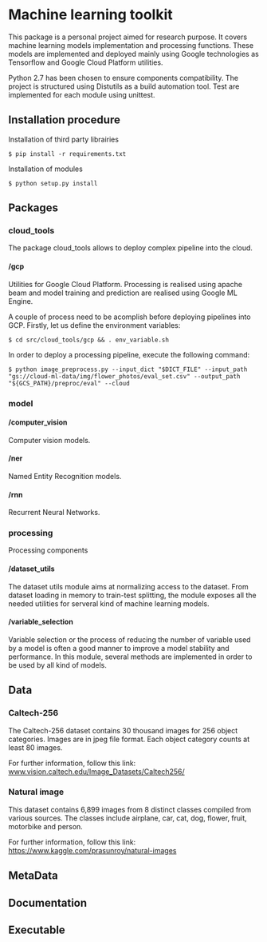 # Machine learning toolkit

This package is a personal project aimed for research purpose. It covers machine learning models implementation and 
processing functions. These models are implemented and deployed mainly using Google technologies as Tensorflow and
Google Cloud Platform utilities.

Python 2.7 has been chosen to ensure components compatibility. The project is structured using Distutils as a build 
automation tool. Test are implemented for each module using unittest.

## Installation procedure

Installation of third party librairies
```
$ pip install -r requirements.txt
```

Installation of modules
```
$ python setup.py install
```

## Packages

### cloud_tools

The package cloud_tools allows to deploy complex pipeline into the cloud.

#### /gcp

Utilities for Google Cloud Platform. Processing is realised using apache beam and 
model training and prediction are realised using Google ML Engine.

A couple of process need to be acomplish before deploying pipelines into GCP.
Firstly, let us define the environment variables:
```
$ cd src/cloud_tools/gcp && . env_variable.sh
```

In order to deploy a processing pipeline, execute the following command:
```
$ python image_preprocess.py --input_dict "$DICT_FILE" --input_path "gs://cloud-ml-data/img/flower_photos/eval_set.csv" --output_path "${GCS_PATH}/preproc/eval" --cloud
```
 
### model

#### /computer_vision

Computer vision models.

#### /ner

Named Entity Recognition models.

#### /rnn

Recurrent Neural Networks.

### processing

Processing components

#### /dataset_utils

The dataset utils module aims at normalizing access to the dataset.
From dataset loading in memory to train-test splitting, the module exposes all 
the needed utilities for serveral kind of machine learning models.

#### /variable_selection

Variable selection or the process of reducing the number of variable used by a model is
often a good manner to improve a model stability and performance. In this module, several
methods are implemented in order to be used by all kind of models.

## Data

### Caltech-256

The Caltech-256 dataset contains 30 thousand images for 256 object categories. Images are in jpeg file format. Each 
object category counts at least 80 images.

For further information, follow this link: www.vision.caltech.edu/Image_Datasets/Caltech256/

### Natural image

This dataset contains 6,899 images from 8 distinct classes 
compiled from various sources. The classes include airplane,
car, cat, dog, flower, fruit, motorbike and person. 

For further information, follow this link: https://www.kaggle.com/prasunroy/natural-images

## MetaData

## Documentation

## Executable

